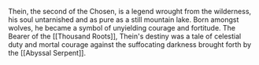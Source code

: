 Thein, the second of the Chosen, is a legend wrought from the wilderness, his soul untarnished and as pure as a still mountain lake. Born amongst wolves, he became a symbol of unyielding courage and fortitude. The Bearer of the [[Thousand Roots]], Thein's destiny was a tale of celestial duty and mortal courage against the suffocating darkness brought forth by the [[Abyssal Serpent]].